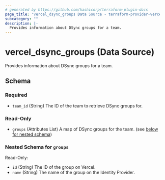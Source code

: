 ```yaml
---
# generated by https://github.com/hashicorp/terraform-plugin-docs
page_title: "vercel_dsync_groups Data Source - terraform-provider-vercel"
subcategory: ""
description: |-
  Provides information about DSync groups for a team.
---
```


# vercel_dsync_groups (Data Source)

Provides information about DSync groups for a team.



<!-- schema generated by tfplugindocs -->
## Schema

### Required

- `team_id` (String) The ID of the team to retrieve DSync groups for.

### Read-Only

- `groups` (Attributes List) A map of DSync groups for the team. (see [below for nested schema](#nestedatt--groups))

<a id="nestedatt--groups"></a>
### Nested Schema for `groups`

Read-Only:

- `id` (String) The ID of the group on Vercel.
- `name` (String) The name of the group on the Identity Provider.
